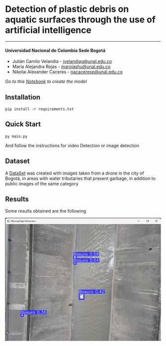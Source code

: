 # **Detection of plastic debris on aquatic surfaces through the use of artificial intelligence**
***

#### Universidad Nacional de Colombia Sede Bogotá

- Julián Camilo Velandia - jvelandiag@unal.edu.co
- María Alejandra Rojas - marojashu@unal.edu.co 
- Nikolai Alexander Caceres - nacaceresp@unal.edu.co  

*Go to this [Notebook](https://github.com/julianVelandia/MovingObjectDetectionYOLOv5-XLargeModel) to create the model*

## Installation
```shell
pip install -r requirements.txt
```

## Quick Start

```shell
py main.py
```
And follow the instructions for video Detection or image detection

## Dataset
 
A [DataSet](https://www.kaggle.com/datasets/juliancamilovelandia/movingobjectdetectionyolov5datasetbasura) was created with images taken from a drone in the city of Bogotá, in areas with water tributaries that present garbage, in addition to public images of the same category

## Results

Some results obtained are the following

![result 1](https://raw.githubusercontent.com/julianVelandia/MovingObjectDetectionYOLOv5/main/static/results.jpeg)
